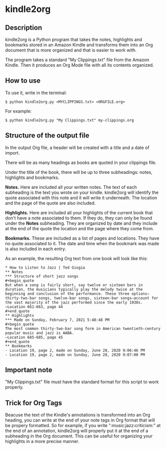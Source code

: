 # kindle2org
## Description
kindle2org is a  Python program that takes the notes, highlights and bookmarks stored in an Amazon Kindle and transforms them into an Org document that is more organized and that is easier to work with.

The program takes a standard "My Clippings.txt" file from the Amazon Kindle. Then it produces an Org Mode file with all its contents organized.

## How to use

To use it, write in the terminal:

~~~
$ python kindle2org.py <MYCLIPPINGS.txt> <ORGFILE.org>
~~~

For example:
~~~
$ python kindle2org.py "My Clippings.txt" my-clippings.org
~~~

## Structure of the output file

In the output Org file, a header will be created with a title and a date of import.

There will be as many headings as books are quoted in your clippings file.

Under the title of the book, there will be up to three subheadings: notes, highlights and bookmarks.

**Notes.** Here are included all your written notes. The text of each subheading is the text you wrote on your kindle. kindle2org will identify the quote associated with this note and it will write it underneath. The location and the page of the quote are also included.

**Highlights.** Here are included all your highlights of the current book that don't have a note associated to them. If they do, they can only be found under the **Notes** subheading. They are organized by date and they include at the end of the quote the location and the page where they come from.

**Bookmarks.** These are included as a list of pages and locations. They have no quote associated to it. The date and time when the bookmark was made is also included in each entry.

As an example, the resulting Org text from one book will look like this:

~~~
* How to Listen to Jazz | Ted Giogia
** Notes
*** Structure of short jazz songs
#+begin_quote
But when a song is fairly short, say twelve or sixteen bars in duration, the musicians typically play the melody twice at the beginning and conclusion of the performance. These three options—thirty-two-bar songs, twelve-bar songs, sixteen-bar songs—account for the vast majority of the jazz performed since the early 1930s.
—Location 661-663, page 44
#+end_quote
** Highlights
*** Made on Sunday, February 7, 2021 5:48:48 PM
#+begin_quote
The most common thirty-two-bar song form in American twentieth-century popular music and jazz is AABA.
—Location 685-685, page 45
#+end_quote
** Bookmarks
- Location 19, page 2, made on Sunday, June 28, 2020 9:06:46 PM
- Location 19, page 2, made on Sunday, June 28, 2020 9:07:00 PM
~~~

## Important note
"My Clippings.txt" file must have the standard format for this script to work properly. 

## Trick for Org Tags 
Beacuse the text of the Kindle's annotations is transformed into an Org heading, you can write at the end of your note tags in Org format that will be propery formatted. So for example, if you write ":music:jazz:criticism:" at the end of an annotation, kindle2org will properly put it at the end of a subheading in the Org document. This can be useful for organizing your highlights in a more precise manner.

